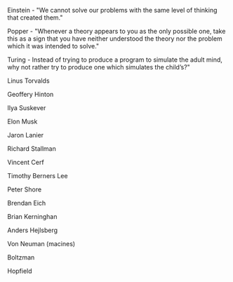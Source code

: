 Einstein - "We cannot solve our problems with the same level of thinking that created them."

Popper - "Whenever a theory appears to you as the only possible one, take this as a sign that you have neither understood the theory nor the problem which it was intended to solve."

Turing - Instead of trying to produce a program to simulate the adult mind, why not rather try to produce one which simulates the child’s?"

Linus Torvalds

Geoffery Hinton

Ilya Suskever

Elon Musk

Jaron Lanier

Richard Stallman

Vincent Cerf

Timothy Berners Lee

Peter Shore

Brendan Eich

Brian Kerninghan

Anders Hejlsberg

Von Neuman (macines)

Boltzman

Hopfield
